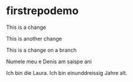 # firstrepodemo

This is a change

This is another change 

This is a change on a branch

Numele meu e Denis am saispe ani

Ich bin die Laura.
Ich bin einunddreissig Jahre alt.


